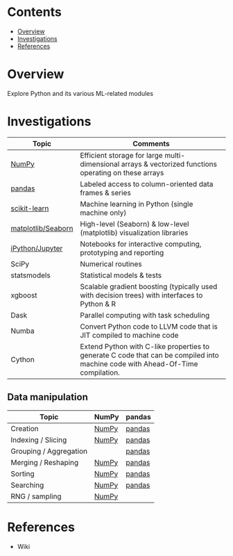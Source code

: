 # Contents
* [Overview](#overview)
* [Investigations](#investigations)
* [References](#references)

# Overview
Explore Python and its various ML-related modules

# Investigations
| Topic | Comments |
| ----- | ----- |
| [NumPy](numpy/) | Efficient storage for large multi-dimensional arrays & vectorized functions operating on these arrays |
| [pandas](pandas/) | Labeled access to column-oriented data frames & series |
| [scikit-learn](scikit-learn/) | Machine learning in Python (single machine only) |
| [matplotlib/Seaborn](#matplotlib-seaborn-notes.ipynb) | High-level (Seaborn) & low-level (matplotlib) visualization libraries |
| [iPython/Jupyter](jupyter-notes.ipynb) | Notebooks for interactive computing, prototyping and reporting |
| SciPy | Numerical routines |
| statsmodels | Statistical models & tests |
| xgboost | Scalable gradient boosting (typically used with decision trees) with interfaces to Python & R |
| Dask | Parallel computing with task scheduling |
| Numba | Convert Python code to LLVM code that is JIT compiled to machine code |
| Cython | Extend Python with C-like properties to generate C code that can be compiled into machine code with Ahead-Of-Time compilation. |

## Data manipulation
| Topic | NumPy | pandas | 
| ----- | ----- | ----- | 
| Creation | [NumPy](numpy/numpy-array-creation.ipynb)  | [pandas](pandas-series-dataframe-creation.ipynb) |
| Indexing / Slicing | [NumPy](numpy-indexing-slicing.ipynb) | [pandas](pandas-indexing.ipynb) |
| Grouping / Aggregation | | [pandas](pandas-grouping-aggregation.ipynb) |
| Merging / Reshaping | [NumPy](numpy-reshaping.ipynb) | [pandas](pandas-merging-reshaping.ipynb) |
| Sorting | [NumPy](numpy-sorting.ipynb) | [pandas](pandas-sorting.ipynb) |
| Searching | [NumPy](numpy-search.ipynb) | [pandas]() |
| RNG / sampling | [NumPy](numpy-random.ipynb) |  |

# References
* Wiki
